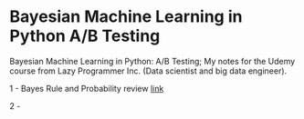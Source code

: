 # Bayesian Machine Learning in Python A/B Testing

Bayesian Machine Learning in Python: A/B Testing; 
My notes for the Udemy course from Lazy Programmer Inc. (Data scientist and big data engineer).

1 - Bayes Rule and Probability review  [link](https://github.com/tpalczew/Bayesian-Machine-Learning-in-Python-A-B-Testing/blob/master/1%20-%20Bayes_Rule_and_Probability_review.ipynb)

2 - 


